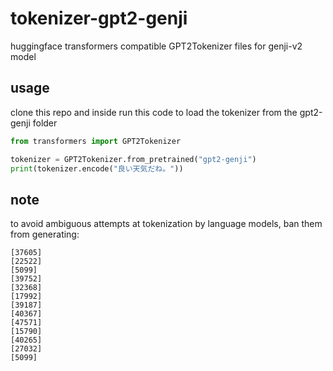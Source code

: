 # tokenizer-gpt2-genji
huggingface transformers compatible GPT2Tokenizer files for genji-v2 model

## usage

clone this repo and inside run this code to load the tokenizer from the gpt2-genji folder

```python
from transformers import GPT2Tokenizer

tokenizer = GPT2Tokenizer.from_pretrained("gpt2-genji")
print(tokenizer.encode("良い天気だね。"))
```

## note

to avoid ambiguous attempts at tokenization by language models, ban them from generating:

```
[37605]
[22522]
[5099]
[39752]
[32368]
[17992]
[39187]
[40367]
[47571]
[15790] 
[40265]
[27032]
[5099]
```
